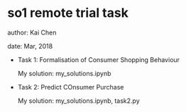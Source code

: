 # so1 remote trial task
author: Kai Chen

date: Mar, 2018

* Task 1: Formalisation of Consumer Shopping Behaviour

   My solution: my_solutions.ipynb

* Task 2: Predict COnsumer Purchase

   My solution: my_solutions.ipynb, task2.py
